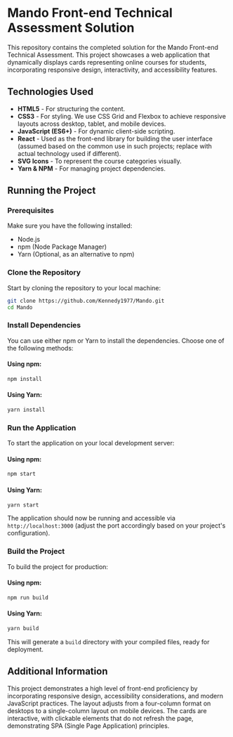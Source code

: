 
# Mando Front-end Technical Assessment Solution

This repository contains the completed solution for the Mando Front-end Technical Assessment. This project showcases a web application that dynamically displays cards representing online courses for students, incorporating responsive design, interactivity, and accessibility features.

## Technologies Used

- **HTML5** - For structuring the content.
- **CSS3** - For styling. We use CSS Grid and Flexbox to achieve responsive layouts across desktop, tablet, and mobile devices.
- **JavaScript (ES6+)** - For dynamic client-side scripting.
- **React** - Used as the front-end library for building the user interface (assumed based on the common use in such projects; replace with actual technology used if different).
- **SVG Icons** - To represent the course categories visually.
- **Yarn & NPM** - For managing project dependencies.

## Running the Project

### Prerequisites

Make sure you have the following installed:
- Node.js
- npm (Node Package Manager)
- Yarn (Optional, as an alternative to npm)

### Clone the Repository

Start by cloning the repository to your local machine:

```bash
git clone https://github.com/Kennedy1977/Mando.git
cd Mando
```

### Install Dependencies

You can use either npm or Yarn to install the dependencies. Choose one of the following methods:

#### Using npm:

```bash
npm install
```

#### Using Yarn:

```bash
yarn install
```

### Run the Application

To start the application on your local development server:

#### Using npm:

```bash
npm start
```

#### Using Yarn:

```bash
yarn start
```

The application should now be running and accessible via `http://localhost:3000` (adjust the port accordingly based on your project's configuration).

### Build the Project

To build the project for production:

#### Using npm:

```bash
npm run build
```

#### Using Yarn:

```bash
yarn build
```

This will generate a `build` directory with your compiled files, ready for deployment.

## Additional Information

This project demonstrates a high level of front-end proficiency by incorporating responsive design, accessibility considerations, and modern JavaScript practices. The layout adjusts from a four-column format on desktops to a single-column layout on mobile devices. The cards are interactive, with clickable elements that do not refresh the page, demonstrating SPA (Single Page Application) principles.

